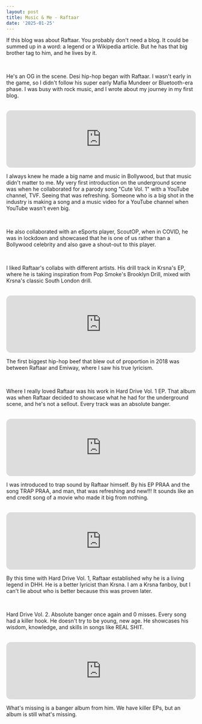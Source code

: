 ```yaml
---
layout: post
title: Music & Me - Raftaar
date: '2025-01-25'
---
```


If this blog was about Raftaar. You probably don't need a blog. It could be summed up in a word: a legend or a Wikipedia article. But he has that big brother tag to him, and he lives by it.

<br>

He's an OG in the scene. Desi hip-hop began with Raftaar. I wasn't early in the game, so I didn't follow his super early Mafia Mundeer or Bluetooth-era phase. I was busy with rock music, and I wrote about my journey in my first blog.

<br> 

<iframe style="border-radius:12px" src="https://open.spotify.com/embed/track/2yBdPWudIIKN3xTxenXQq7?utm_source=generator" width="100%" height="152" frameBorder="0" allowfullscreen="" allow="autoplay; clipboard-write; encrypted-media; fullscreen; picture-in-picture" loading="lazy"></iframe>

<br>

I always knew he made a big name and music in Bollywood, but that music didn't matter to me. My very first introduction on the underground scene was when he collaborated for a parody song "Cute Vol. 1" with a YouTube channel, TVF. Seeing that was refreshing. Someone who is a big shot in the industry is making a song and a music video for a YouTube channel when YouTube wasn't even big. 

<br> 

He also collaborated with an eSports player, ScoutOP, when in COVID, he was in lockdown and showcased that he is one of us rather than a Bollywood celebrity and also gave a shout-out to this player. 

<br> 

I liked Raftaar's collabs with different artists. His drill track in Krsna's EP, where he is taking inspiration from Pop Smoke's Brooklyn Drill, mixed with Krsna's classic South London drill.

<br> 

<iframe style="border-radius:12px" src="https://open.spotify.com/embed/track/2ikI9Y7PCPIavU0TMSpF31?utm_source=generator&theme=0" width="100%" height="152" frameBorder="0" allowfullscreen="" allow="autoplay; clipboard-write; encrypted-media; fullscreen; picture-in-picture" loading="lazy"></iframe>

<br>

The first biggest hip-hop beef that blew out of proportion in 2018 was between Raftaar and Emiway, where I saw his true lyricism.

<br> 

Where I really loved Raftaar was his work in Hard Drive Vol. 1 EP. That album was when Raftaar decided to showcase what he had for the underground scene, and he's not a sellout. Every track was an absolute banger.

<br>

<iframe style="border-radius:12px" src="https://open.spotify.com/embed/track/6gjarl3YlvQtnvGCZQ4IRK?utm_source=generator" width="100%" height="152" frameBorder="0" allowfullscreen="" allow="autoplay; clipboard-write; encrypted-media; fullscreen; picture-in-picture" loading="lazy"></iframe>

<br> 

I was introduced to trap sound by Raftaar himself. By his EP PRAA and the song TRAP PRAA, and man, that was refreshing and new!!! It sounds like an end credit song of a movie who made it big from nothing.

<br> 

<iframe style="border-radius:12px" src="https://open.spotify.com/embed/track/2IodN2cQX9LASXaRu6Ovqd?utm_source=generator&theme=0" width="100%" height="152" frameBorder="0" allowfullscreen="" allow="autoplay; clipboard-write; encrypted-media; fullscreen; picture-in-picture" loading="lazy"></iframe>

<br> 

By this time with Hard Drive Vol. 1, Raftaar established why he is a living legend in DHH. He is a better lyricist than Krsna. I am a Krsna fanboy, but I can't lie about who is better because this was proven later. 

<br> 

Hard Drive Vol. 2. Absolute banger once again and 0 misses. Every song had a killer hook. He doesn't try to be young, new age. He showcases his wisdom, knowledge, and skills in songs like REAL SHIT.

<br> 

<iframe style="border-radius:12px" src="https://open.spotify.com/embed/track/3crK5aFiZhltvPlofuX5za?utm_source=generator" width="100%" height="152" frameBorder="0" allowfullscreen="" allow="autoplay; clipboard-write; encrypted-media; fullscreen; picture-in-picture" loading="lazy"></iframe>

<br>

What's missing is a banger album from him. We have killer EPs, but an album is still what's missing.